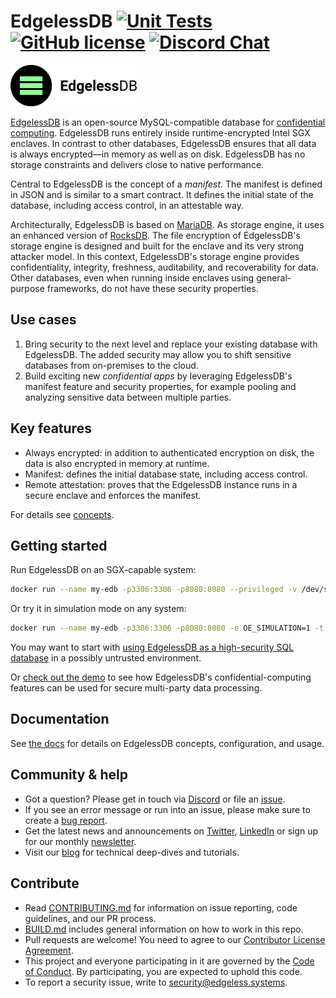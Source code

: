 EdgelessDB
[![Unit Tests][unit-tests-badge]][unit-tests]
[![GitHub license][license-badge]](LICENSE)
[![Discord Chat][discord-badge]][discord]
==

<img src="src/logo.svg" alt="logo" width="40%">

[EdgelessDB](https://edgeless.systems/products/edgelessdb) is an open-source MySQL-compatible database for [confidential computing](https://confidentialcomputing.io). EdgelessDB runs entirely inside runtime-encrypted Intel SGX enclaves. In contrast to other databases, EdgelessDB ensures that all data is always encrypted—in memory as well as on disk. EdgelessDB has no storage constraints and delivers close to native performance.

Central to EdgelessDB is the concept of a *manifest*. The manifest is defined in JSON and is similar to a smart contract. It defines the initial state of the database, including access control, in an attestable way.

Architecturally, EdgelessDB is based on [MariaDB](https://github.com/MariaDB/server). As storage engine, it uses an enhanced version of [RocksDB](https://rocksdb.org/). The file encryption of EdgelessDB's storage engine is designed and built for the enclave and its very strong attacker model. In this context, EdgelessDB's storage engine provides confidentiality, integrity, freshness, auditability, and recoverability for data. Other databases, even when running inside enclaves using general-purpose frameworks, do not have these security properties.

## Use cases

1. Bring security to the next level and replace your existing database with EdgelessDB. The added security may allow you to shift sensitive databases from on-premises to the cloud.
2. Build exciting new *confidential apps* by leveraging EdgelessDB's manifest feature and security properties, for example pooling and analyzing sensitive data between multiple parties.

## Key features

* Always encrypted: in addition to authenticated encryption on disk, the data is also encrypted in memory at runtime.
* Manifest: defines the initial database state, including access control.
* Remote attestation: proves that the EdgelessDB instance runs in a secure enclave and enforces the manifest.

For details see [concepts](https://docs.edgeless.systems/edgelessdb/#/getting-started/concepts).

## Getting started

Run EdgelessDB on an SGX-capable system:
```sh
docker run --name my-edb -p3306:3306 -p8080:8080 --privileged -v /dev/sgx:/dev/sgx -t ghcr.io/edgelesssys/edgelessdb-sgx-1gb
```

Or try it in simulation mode on any system:
```sh
docker run --name my-edb -p3306:3306 -p8080:8080 -e OE_SIMULATION=1 -t ghcr.io/edgelesssys/edgelessdb-sgx-1gb
```

You may want to start with [using EdgelessDB as a high-security SQL database](https://docs.edgeless.systems/edgelessdb/#/getting-started/quickstart-sgx) in a possibly untrusted environment.

Or [check out the demo](demo) to see how EdgelessDB's confidential-computing features can be used for secure multi-party data processing.

## Documentation

See [the docs](https://docs.edgeless.systems/edgelessdb) for details on EdgelessDB concepts, configuration, and usage.

## Community & help

* Got a question? Please get in touch via [Discord](discord) or file an [issue](https://github.com/edgelesssys/edgelessdb/issues).
* If you see an error message or run into an issue, please make sure to create a [bug report](https://github.com/edgelesssys/edgelessdb/issues).
* Get the latest news and announcements on [Twitter](https://twitter.com/EdgelessSystems), [LinkedIn](https://www.linkedin.com/company/edgeless-systems/) or sign up for our monthly [newsletter](http://eepurl.com/hmjo3H).
* Visit our [blog](https://blog.edgeless.systems/) for technical deep-dives and tutorials.

## Contribute

* Read [CONTRIBUTING.md](CONTRIBUTING.md) for information on issue reporting, code guidelines, and our PR process.
* [BUILD.md](BUILD.md) includes general information on how to work in this repo.
* Pull requests are welcome! You need to agree to our [Contributor License Agreement](https://cla-assistant.io/edgelesssys/edgelessdb).
* This project and everyone participating in it are governed by the [Code of Conduct](/CODE_OF_CONDUCT.md). By participating, you are expected to uphold this code.
* To report a security issue, write to security@edgeless.systems.

<!-- refs -->
[unit-tests]: https://github.com/edgelesssys/edgelessdb/actions
[unit-tests-badge]: https://github.com/edgelesssys/edgelessdb/workflows/Unit%20Tests/badge.svg
[license-badge]: https://img.shields.io/github/license/edgelesssys/edgelessdb
[discord]: https://discord.gg/rH8QTH56JN
[discord-badge]: https://img.shields.io/badge/chat-on%20Discord-blue
